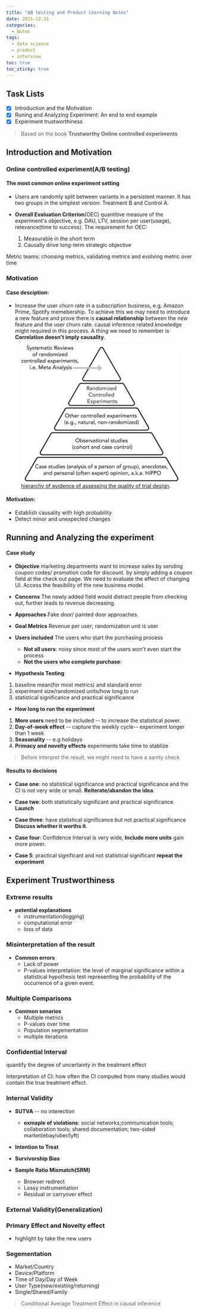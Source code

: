 ```yaml
---
title: "AB testing and Product Learning Notes"
date: 2021-12-31
categories:
  - Notes
tags:
  - data science
  - product
  - interview
toc: true
toc_sticky: true
---
```

## Task Lists
- [x] Introduction and the Motivation
- [x] Runing and Analyzing Experiment: An end to end example 
- [x] Experiment trustworthiness

> Based on the book **Trustworthy Online controlled experiments**

## Introduction and Motivation
### **Online controlled experiment(A/B testing)**
#### The most common online experiment setting
  - Users are randomly split between variants in a persistent manner. It has two groups in the simplest version: Treatment B and Control A.


- **Overall Evaluation Criterion**(OEC) quantitive measure of the experiment's objective, e.g. DAU, LTV, session per user(usage), relevance(time to success). 
  The requirement for OEC:
  
  1.  Measurable in the short term 
  2.  Causally drive long-term strategic objective

Metric teams: choosing metrics, validating metrics and evolving metric over time 

### Motivation
#### Case desciption: 
  - Increase the user churn rate in a subscription business, e.g. Amazon Prime, Spotify memebership. To achieve this we may need to introduce a new feature and prove there is **causal relationship** between the new feature and the user churn rate. 
  causal inference related knowledge might required in this process. A thing we need to remember is **Correlation doesn't imply causality**.
  <figure>
	<a href="/assets/images/abtesting/hirarachypyramid.png"><img src="/assets/images/abtesting/hirarachypyramid.png"></a>
	<figcaption><a href="https://www.cambridge.org/core/books/trustworthy-online-controlled-experiments/introductory-topics-for-everyone/9C9CAEDA5A192FF74D5EBACEB44886F0" title="">hierarchy of evidence of assessing the quality of trial design</a>.</figcaption>
</figure>

#### Motivation:
 * Establish causality with high probability
 * Detect minor and unexpected changes 



## Running and Analyzing the experiment 

####  Case study 

* **Objective** marketing departments want to increase sales by sending coupon codes/ promotion code for discount.  by simply adding a coupon field at the check out page. We need to evaluate the effect of changing UI. Access the feasibility of the new business model.

* **Concerns** The newly added field would distract people from checking out, further leads to revenue decreasing.

* **Approaches** Fake door/ painted door approaches.

* **Goal Metrics** Revenue per user; randomization unit is user

* **Users included** The users who start the purchasing process
  * **Not all users**: noisy since most of the users won't even start the process
  * **Not the users who complete purchase**:

* **Hypothesis Testing**
1. baseline mean(for most metrics) and standard error
2. experiment size/randomized units/how long to run
3. statistical significance and practical significance 

* **How long to run the experiment**
1. **More users** need to be included -- to increase the statistical power.
2. **Day-of-week effect** -- capture the weekly cycle-- experiment longer than 1 week
3. **Seasonality** -- e.g holidays
4. **Primacy and novelty effects** experiments take time to stablize 

> Before interpret the result, we might need to have a sanity check 


#### Results to decisions

* **Case one**: no statistical significance and practical significance and the CI is not very wide or small. **Reiterate/abandon the idea**.
* **Case two**: both statistically significant and practical significance. **Launch**
* **Case three**: have statistical significance but not practical significance **Discuss whether it worths it**.
* **Case four**: Confidence Interval is very wide, **Include more units** gain more power.

* **Case 5**: practical significant and not statistical significant **repeat the experiment**




## Experiment Trustworthiness 

### **Extreme results**
* **potential explanations**
  - instrumentation(logging)
  - computational error
  - loss of data

### **Misinterpretation of the result**
* **Common errors**
  - Lack of power
  - P-values interpretation: the level of marginal significance within a statistical hypothesis test representing the probability of the occurrence of a given event.

### **Multiple Comparisons**
* **Common senarios** 
  - Multiple metrics
  - P-values over time
  - Population segementation
  - multiple iterations


### **Confidential Interval**
quantify the degree of uncertainty in the treatment effect

Interpretation of CI: how often the CI computed from many studies would contain the true treatment effect.

### **Internal Validity**
* **SUTVA** -- no interection 
  - **exmaple of violations**: social networks;communication tools; collaboration tools; shared documentation; two-sided market(ebay/uber/lyft)

* **Intention to Treat**
* **Survivorship Bias**
* **Sample Ratio Mismatch(SRM)**
  * Browser redirect
  * Lossy instrumentation 
  * Residual or carryover effect

### **External Validity(Generalization)**
### **Primary Effect and Novelty effect**
* highlight by take the new users

### **Segementation**
* Market/Country
* Device/Platform
* Time of Day/Day of Week
* User Type(new/existing/returning)
* Single/Shared/Family
> Conditional Average Treatment Effect in causal inference









